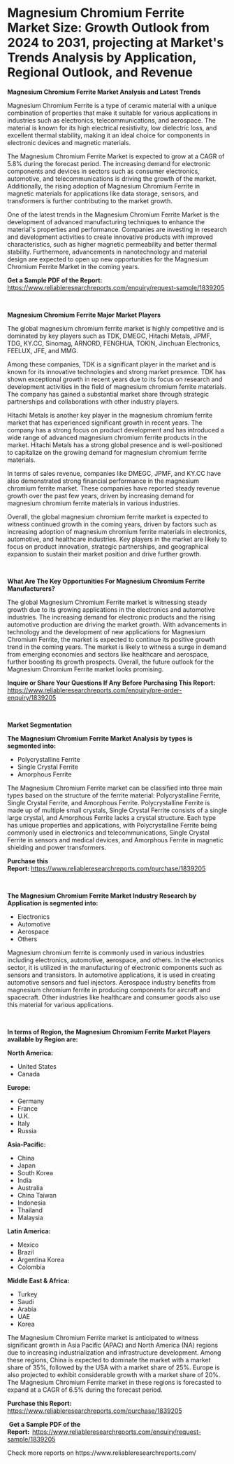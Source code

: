 <p><h1>Magnesium Chromium Ferrite Market Size: Growth Outlook from 2024 to 2031, projecting at Market's Trends Analysis by Application, Regional Outlook, and Revenue</h1></p><p><strong>Magnesium Chromium Ferrite Market Analysis and Latest Trends</strong></p>
<p><p>Magnesium Chromium Ferrite is a type of ceramic material with a unique combination of properties that make it suitable for various applications in industries such as electronics, telecommunications, and aerospace. The material is known for its high electrical resistivity, low dielectric loss, and excellent thermal stability, making it an ideal choice for components in electronic devices and magnetic materials.</p><p>The Magnesium Chromium Ferrite Market is expected to grow at a CAGR of 5.8% during the forecast period. The increasing demand for electronic components and devices in sectors such as consumer electronics, automotive, and telecommunications is driving the growth of the market. Additionally, the rising adoption of Magnesium Chromium Ferrite in magnetic materials for applications like data storage, sensors, and transformers is further contributing to the market growth.</p><p>One of the latest trends in the Magnesium Chromium Ferrite Market is the development of advanced manufacturing techniques to enhance the material's properties and performance. Companies are investing in research and development activities to create innovative products with improved characteristics, such as higher magnetic permeability and better thermal stability. Furthermore, advancements in nanotechnology and material design are expected to open up new opportunities for the Magnesium Chromium Ferrite Market in the coming years.</p></p>
<p><strong>Get a Sample PDF of the Report:&nbsp;</strong> <a href="https://www.reliableresearchreports.com/enquiry/request-sample/1839205">https://www.reliableresearchreports.com/enquiry/request-sample/1839205</a></p>
<p>&nbsp;</p>
<p><strong>Magnesium Chromium Ferrite Major Market Players</strong></p>
<p><p>The global magnesium chromium ferrite market is highly competitive and is dominated by key players such as TDK, DMEGC, Hitachi Metals, JPMF, TDG, KY.CC, Sinomag, ARNORD, FENGHUA, TOKIN, Jinchuan Electronics, FEELUX, JFE, and MMG.</p><p>Among these companies, TDK is a significant player in the market and is known for its innovative technologies and strong market presence. TDK has shown exceptional growth in recent years due to its focus on research and development activities in the field of magnesium chromium ferrite materials. The company has gained a substantial market share through strategic partnerships and collaborations with other industry players.</p><p>Hitachi Metals is another key player in the magnesium chromium ferrite market that has experienced significant growth in recent years. The company has a strong focus on product development and has introduced a wide range of advanced magnesium chromium ferrite products in the market. Hitachi Metals has a strong global presence and is well-positioned to capitalize on the growing demand for magnesium chromium ferrite materials.</p><p>In terms of sales revenue, companies like DMEGC, JPMF, and KY.CC have also demonstrated strong financial performance in the magnesium chromium ferrite market. These companies have reported steady revenue growth over the past few years, driven by increasing demand for magnesium chromium ferrite materials in various industries.</p><p>Overall, the global magnesium chromium ferrite market is expected to witness continued growth in the coming years, driven by factors such as increasing adoption of magnesium chromium ferrite materials in electronics, automotive, and healthcare industries. Key players in the market are likely to focus on product innovation, strategic partnerships, and geographical expansion to sustain their market position and drive further growth.</p></p>
<p>&nbsp;</p>
<p><strong>What Are The Key Opportunities For Magnesium Chromium Ferrite Manufacturers?</strong></p>
<p><p>The global Magnesium Chromium Ferrite market is witnessing steady growth due to its growing applications in the electronics and automotive industries. The increasing demand for electronic products and the rising automotive production are driving the market growth. With advancements in technology and the development of new applications for Magnesium Chromium Ferrite, the market is expected to continue its positive growth trend in the coming years. The market is likely to witness a surge in demand from emerging economies and sectors like healthcare and aerospace, further boosting its growth prospects. Overall, the future outlook for the Magnesium Chromium Ferrite market looks promising.</p></p>
<p><strong>Inquire or Share Your Questions If Any Before Purchasing This Report:</strong> <a href="https://www.reliableresearchreports.com/enquiry/pre-order-enquiry/1839205">https://www.reliableresearchreports.com/enquiry/pre-order-enquiry/1839205</a></p>
<p>&nbsp;</p>
<p><strong>Market Segmentation</strong></p>
<p><strong>The Magnesium Chromium Ferrite Market Analysis by types is segmented into:</strong></p>
<p><ul><li>Polycrystalline Ferrite</li><li>Single Crystal Ferrite</li><li>Amorphous Ferrite</li></ul></p>
<p><p>The Magnesium Chromium Ferrite market can be classified into three main types based on the structure of the ferrite material: Polycrystalline Ferrite, Single Crystal Ferrite, and Amorphous Ferrite. Polycrystalline Ferrite is made up of multiple small crystals, Single Crystal Ferrite consists of a single large crystal, and Amorphous Ferrite lacks a crystal structure. Each type has unique properties and applications, with Polycrystalline Ferrite being commonly used in electronics and telecommunications, Single Crystal Ferrite in sensors and medical devices, and Amorphous Ferrite in magnetic shielding and power transformers.</p></p>
<p><strong>Purchase this Report:&nbsp;</strong><a href="https://www.reliableresearchreports.com/purchase/1839205">https://www.reliableresearchreports.com/purchase/1839205</a></p>
<p>&nbsp;</p>
<p><strong>The Magnesium Chromium Ferrite Market Industry Research by Application is segmented into:</strong></p>
<p><ul><li>Electronics</li><li>Automotive</li><li>Aerospace</li><li>Others</li></ul></p>
<p><p>Magnesium chromium ferrite is commonly used in various industries including electronics, automotive, aerospace, and others. In the electronics sector, it is utilized in the manufacturing of electronic components such as sensors and transistors. In automotive applications, it is used in creating automotive sensors and fuel injectors. Aerospace industry benefits from magnesium chromium ferrite in producing components for aircraft and spacecraft. Other industries like healthcare and consumer goods also use this material for various applications.</p></p>
<p>&nbsp;</p>
<p><strong>In terms of Region, the Magnesium Chromium Ferrite Market Players available by Region are:</strong></p>
<p>
    <p> <strong> North America: </strong>
        <ul>
            <li>United States</li>
            <li>Canada</li>
        </ul>
        </p> 
    <p> <strong> Europe: </strong>
        <ul>
            <li>Germany</li>
            <li>France</li>
            <li>U.K.</li>
            <li>Italy</li>
            <li>Russia</li>
        </ul>
        </p> 
    <p> <strong> Asia-Pacific: </strong>
        <ul>
            <li>China</li>
            <li>Japan</li>
            <li>South Korea</li>
            <li>India</li>
            <li>Australia</li>
            <li>China Taiwan</li>
            <li>Indonesia</li>
            <li>Thailand</li>
            <li>Malaysia</li>
        </ul>
        </p> 
    <p> <strong> Latin America: </strong>
        <ul>
            <li>Mexico</li>
            <li>Brazil</li>
            <li>Argentina Korea</li>
            <li>Colombia</li>
        </ul>
        </p> 
    <p> <strong> Middle East & Africa: </strong>
        <ul>
            <li>Turkey</li>
            <li>Saudi</li>
            <li>Arabia</li>
            <li>UAE</li>
            <li>Korea</li>
        </ul>
    </p>
    </p>
<p><p>The Magnesium Chromium Ferrite market is anticipated to witness significant growth in Asia Pacific (APAC) and North America (NA) regions due to increasing industrialization and infrastructure development. Among these regions, China is expected to dominate the market with a market share of 35%, followed by the USA with a market share of 25%. Europe is also projected to exhibit considerable growth with a market share of 20%. The Magnesium Chromium Ferrite market in these regions is forecasted to expand at a CAGR of 6.5% during the forecast period.</p></p>
<p><strong>Purchase this Report: </strong><a href="https://www.reliableresearchreports.com/purchase/1839205">https://www.reliableresearchreports.com/purchase/1839205</a></p>
<p>&nbsp;<strong>Get a Sample PDF of the Report:&nbsp;&nbsp;</strong><a href="https://www.reliableresearchreports.com/enquiry/request-sample/1839205">https://www.reliableresearchreports.com/enquiry/request-sample/1839205</a></p>
<p><strong></strong></p>
<p>Check more reports on https://www.reliableresearchreports.com/</p>